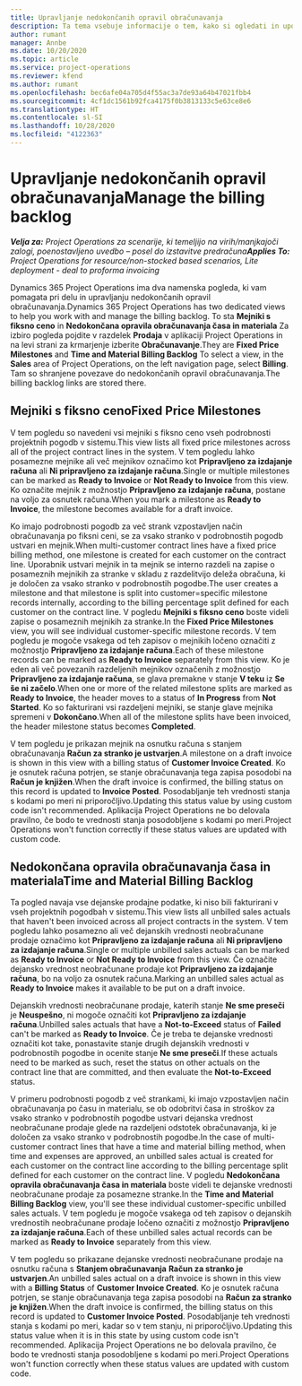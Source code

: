 ```yaml
---
title: Upravljanje nedokončanih opravil obračunavanja
description: Ta tema vsebuje informacije o tem, kako si ogledati in uporabljati nedokončana opravila obračunavanja v aplikaciji Project Operations.
author: rumant
manager: Annbe
ms.date: 10/20/2020
ms.topic: article
ms.service: project-operations
ms.reviewer: kfend
ms.author: rumant
ms.openlocfilehash: bec6afe04a705d4f55ac3a7de93a64b47021fbb4
ms.sourcegitcommit: 4cf1dc1561b92fca4175f0b3813133c5e63ce8e6
ms.translationtype: HT
ms.contentlocale: sl-SI
ms.lasthandoff: 10/28/2020
ms.locfileid: "4122363"
---
```

# <a name="manage-the-billing-backlog"></a><span data-ttu-id="47319-103">Upravljanje nedokončanih opravil obračunavanja</span><span class="sxs-lookup"><span data-stu-id="47319-103">Manage the billing backlog</span></span>

<span data-ttu-id="47319-104">_**Velja za:** Project Operations za scenarije, ki temeljijo na virih/manjkajoči zalogi, poenostavljeno uvedbo – posel do izstavitve predračuna_</span><span class="sxs-lookup"><span data-stu-id="47319-104">_**Applies To:** Project Operations for resource/non-stocked based scenarios, Lite deployment - deal to proforma invoicing_</span></span>

<span data-ttu-id="47319-105">Dynamics 365 Project Operations ima dva namenska pogleda, ki vam pomagata pri delu in upravljanju nedokončanih opravil obračunavanja.</span><span class="sxs-lookup"><span data-stu-id="47319-105">Dynamics 365 Project Operations has two dedicated views to help you work with and manage the billing backlog.</span></span> <span data-ttu-id="47319-106">To sta **Mejniki s fiksno ceno** in **Nedokončana opravila obračunavanja časa in materiala** Za izbiro pogleda pojdite v razdelek **Prodaja** v aplikaciji Project Operations in na levi strani za krmarjenje izberite **Obračunavanje**.</span><span class="sxs-lookup"><span data-stu-id="47319-106">They are **Fixed Price Milestones** and **Time and Material Billing Backlog** To select a view, in the **Sales** area of Project Operations, on the left navigation page, select **Billing**.</span></span> <span data-ttu-id="47319-107">Tam so shranjene povezave do nedokončanih opravil obračunavanja.</span><span class="sxs-lookup"><span data-stu-id="47319-107">The billing backlog links are stored there.</span></span>

## <a name="fixed-price-milestones"></a><span data-ttu-id="47319-108">Mejniki s fiksno ceno</span><span class="sxs-lookup"><span data-stu-id="47319-108">Fixed Price Milestones</span></span>

<span data-ttu-id="47319-109">V tem pogledu so navedeni vsi mejniki s fiksno ceno vseh podrobnosti projektnih pogodb v sistemu.</span><span class="sxs-lookup"><span data-stu-id="47319-109">This view lists all fixed price milestones across all of the project contract lines in the system.</span></span> <span data-ttu-id="47319-110">V tem pogledu lahko posamezne mejnike ali več mejnikov označimo kot **Pripravljeno za izdajanje računa** ali **Ni pripravljeno za izdajanje računa**.</span><span class="sxs-lookup"><span data-stu-id="47319-110">Single or multiple milestones can be marked as **Ready to Invoice** or **Not Ready to Invoice** from this view.</span></span> <span data-ttu-id="47319-111">Ko označite mejnik z možnostjo **Pripravljeno za izdajanje računa**, postane na voljo za osnutek računa.</span><span class="sxs-lookup"><span data-stu-id="47319-111">When you mark a milestone as **Ready to Invoice**, the milestone becomes available for a draft invoice.</span></span>

<span data-ttu-id="47319-112">Ko imajo podrobnosti pogodb za več strank vzpostavljen način obračunavanja po fiksni ceni, se za vsako stranko v podrobnostih pogodb ustvari en mejnik.</span><span class="sxs-lookup"><span data-stu-id="47319-112">When multi-customer contract lines have a fixed price billing method, one milestone is created for each customer on the contract line.</span></span> <span data-ttu-id="47319-113">Uporabnik ustvari mejnik in ta mejnik se interno razdeli na zapise o posameznih mejnikih za stranke v skladu z razdelitvijo deleža obračuna, ki je določen za vsako stranko v podrobnostih pogodbe.</span><span class="sxs-lookup"><span data-stu-id="47319-113">The user creates a milestone and that milestone is split into customer=specific milestone records internally, according to the billing percentage split defined for each customer on the contract line.</span></span> <span data-ttu-id="47319-114">V pogledu **Mejniki s fiksno ceno** boste videli zapise o posameznih mejnikih za stranke.</span><span class="sxs-lookup"><span data-stu-id="47319-114">In the **Fixed Price Milestones** view, you will see individual customer-specific milestone records.</span></span> <span data-ttu-id="47319-115">V tem pogledu je mogoče vsakega od teh zapisov o mejnikih ločeno označiti z možnostjo **Pripravljeno za izdajanje računa**.</span><span class="sxs-lookup"><span data-stu-id="47319-115">Each of these milestone records can be marked as **Ready to Invoice** separately from this view.</span></span> <span data-ttu-id="47319-116">Ko je eden ali več povezanih razdeljenih mejnikov označenih z možnostjo **Pripravljeno za izdajanje računa**, se glava premakne v stanje **V teku** iz **Se še ni začelo**.</span><span class="sxs-lookup"><span data-stu-id="47319-116">When one or more of the related milestone splits are marked as **Ready to Invoice**, the header moves to a status of **In Progress** from **Not Started**.</span></span> <span data-ttu-id="47319-117">Ko so fakturirani vsi razdeljeni mejniki, se stanje glave mejnika spremeni v **Dokončano**.</span><span class="sxs-lookup"><span data-stu-id="47319-117">When all of the milestone splits have been invoiced, the header milestone status becomes **Completed**.</span></span>

<span data-ttu-id="47319-118">V tem pogledu je prikazan mejnik na osnutku računa s stanjem obračunavanja **Račun za stranko je ustvarjen**.</span><span class="sxs-lookup"><span data-stu-id="47319-118">A milestone on a draft invoice is shown in this view with a billing status of **Customer Invoice Created**.</span></span> <span data-ttu-id="47319-119">Ko je osnutek računa potrjen, se stanje obračunavanja tega zapisa posodobi na **Račun je knjižen**.</span><span class="sxs-lookup"><span data-stu-id="47319-119">When the draft invoice is confirmed, the billing status on this record is updated to **Invoice Posted**.</span></span> <span data-ttu-id="47319-120">Posodabljanje teh vrednosti stanja s kodami po meri ni priporočljivo.</span><span class="sxs-lookup"><span data-stu-id="47319-120">Updating this status value by using custom code isn't recommended.</span></span> <span data-ttu-id="47319-121">Aplikacija Project Operations ne bo delovala pravilno, če bodo te vrednosti stanja posodobljene s kodami po meri.</span><span class="sxs-lookup"><span data-stu-id="47319-121">Project Operations won't function correctly if these status values are updated with custom code.</span></span>

## <a name="time-and-material-billing-backlog"></a><span data-ttu-id="47319-122">Nedokončana opravila obračunavanja časa in materiala</span><span class="sxs-lookup"><span data-stu-id="47319-122">Time and Material Billing Backlog</span></span>

<span data-ttu-id="47319-123">Ta pogled navaja vse dejanske prodajne podatke, ki niso bili fakturirani v vseh projektnih pogodbah v sistemu.</span><span class="sxs-lookup"><span data-stu-id="47319-123">This view lists all unbilled sales actuals that haven't been invoiced across all project contracts in the system.</span></span> <span data-ttu-id="47319-124">V tem pogledu lahko posamezno ali več dejanskih vrednosti neobračunane prodaje označimo kot **Pripravljeno za izdajanje računa** ali **Ni pripravljeno za izdajanje računa**.</span><span class="sxs-lookup"><span data-stu-id="47319-124">Single or multiple unbilled sales actuals can be marked as **Ready to Invoice** or **Not Ready to Invoice** from this view.</span></span> <span data-ttu-id="47319-125">Če označite dejansko vrednost neobračunane prodaje kot **Pripravljeno za izdajanje računa**, bo na voljo za osnutek računa.</span><span class="sxs-lookup"><span data-stu-id="47319-125">Marking an unbilled sales actual as **Ready to Invoice** makes it available to be put on a draft invoice.</span></span>

<span data-ttu-id="47319-126">Dejanskih vrednosti neobračunane prodaje, katerih stanje **Ne sme preseči** je **Neuspešno**, ni mogoče označiti kot **Pripravljeno za izdajanje računa**.</span><span class="sxs-lookup"><span data-stu-id="47319-126">Unbilled sales actuals that have a **Not-to-Exceed** status of **Failed** can't be marked as **Ready to Invoice**.</span></span> <span data-ttu-id="47319-127">Če je treba te dejanske vrednosti označiti kot take, ponastavite stanje drugih dejanskih vrednosti v podrobnostih pogodbe in ocenite stanje **Ne sme preseči**.</span><span class="sxs-lookup"><span data-stu-id="47319-127">If these actuals need to be marked as such, reset the status on other actuals on the contract line that are committed, and then evaluate the **Not-to-Exceed** status.</span></span>

<span data-ttu-id="47319-128">V primeru podrobnosti pogodb z več strankami, ki imajo vzpostavljen način obračunavanja po času in materialu, se ob odobritvi časa in stroškov za vsako stranko v podrobnostih pogodbe ustvari dejanska vrednost neobračunane prodaje glede na razdeljeni odstotek obračunavanja, ki je določen za vsako stranko v podrobnostih pogodbe.</span><span class="sxs-lookup"><span data-stu-id="47319-128">In the case of multi-customer contract lines that have a time and material billing method, when time and expenses are approved, an unbilled sales actual is created for each customer on the contract line according to the billing percentage split defined for each customer on the contract line.</span></span> <span data-ttu-id="47319-129">V pogledu **Nedokončana opravila obračunavanja časa in materiala** boste videli te dejanske vrednosti neobračunane prodaje za posamezne stranke.</span><span class="sxs-lookup"><span data-stu-id="47319-129">In the **Time and Material Billing Backlog** view, you'll see these individual customer-specific unbilled sales actuals.</span></span> <span data-ttu-id="47319-130">V tem pogledu je mogoče vsakega od teh zapisov o dejanskih vrednostih neobračunane prodaje ločeno označiti z možnostjo **Pripravljeno za izdajanje računa**.</span><span class="sxs-lookup"><span data-stu-id="47319-130">Each of these unbilled sales actual records can be marked as **Ready to Invoice** separately from this view.</span></span>

<span data-ttu-id="47319-131">V tem pogledu so prikazane dejanske vrednosti neobračunane prodaje na osnutku računa s **Stanjem obračunavanja** **Račun za stranko je ustvarjen**.</span><span class="sxs-lookup"><span data-stu-id="47319-131">An unbilled sales actual on a draft invoice is shown in this view with a **Billing Status** of **Customer Invoice Created**.</span></span> <span data-ttu-id="47319-132">Ko je osnutek računa potrjen, se stanje obračunavanja tega zapisa posodobi na **Račun za stranko je knjižen**.</span><span class="sxs-lookup"><span data-stu-id="47319-132">When the draft invoice is confirmed, the billing status on this record is updated to **Customer Invoice Posted**.</span></span> <span data-ttu-id="47319-133">Posodabljanje teh vrednosti stanja s kodami po meri, kadar so v tem stanju, ni priporočljivo.</span><span class="sxs-lookup"><span data-stu-id="47319-133">Updating this status value when it is in this state by using custom code isn't recommended.</span></span> <span data-ttu-id="47319-134">Aplikacija Project Operations ne bo delovala pravilno, če bodo te vrednosti stanja posodobljene s kodami po meri.</span><span class="sxs-lookup"><span data-stu-id="47319-134">Project Operations won't function correctly when these status values are updated with custom code.</span></span>
